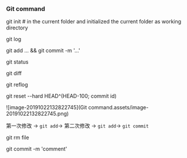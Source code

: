 ### Git command





git init # in the current folder and initialized the current folder as working directory

git log

git add ... && git commit -m '...'





git status

git diff

git reflog

git reset --hard HEAD^(HEAD-100; commit id)





![image-20191022132822745](Git command.assets/image-20191022132822745.png)

第一次修改 -> `git add`-> 第二次修改 -> `git add`-> `git commit`







git rm file

git commit -m 'comment'

